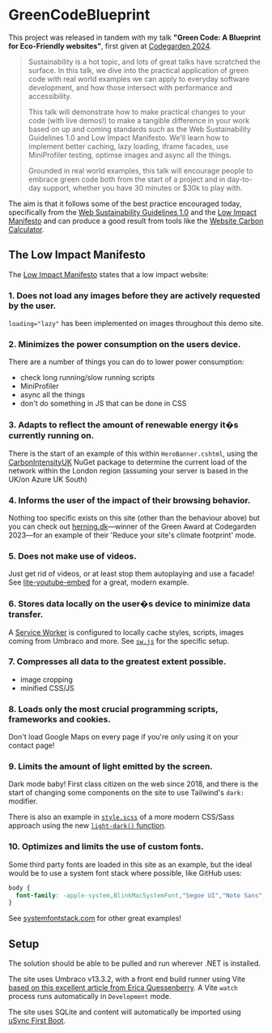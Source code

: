 # GreenCodeBlueprint

This project was released in tandem with my talk **"Green Code: A Blueprint for Eco-Friendly websites"**, first given at [Codegarden 2024](https://codegarden.umbraco.com).

> Sustainability is a hot topic, and lots of great talks have scratched the surface. In this talk, we dive into the practical application of green code with real world examples we can apply to everyday software development, and how those intersect with performance and accessibility.
>
> This talk will demonstrate how to make practical changes to your code (with live demos!) to make a tangible difference in your work based on up and coming standards such as the Web Sustainability Guidelines 1.0 and Low Impact Manifesto. We'll learn how to implement better caching, lazy loading, iframe facades, use MiniProfiler testing, optimse images and async all the things.
>
> Grounded in real world examples, this talk will encourage people to embrace green code both from the start of a project and in day-to-day support, whether you have 30 minutes or $30k to play with.

The aim is that it follows some of the best practice encouraged today, specifically from the [Web Sustainability Guidelines 1.0](https://w3c.github.io/sustyweb/) and the [Low Impact Manifesto](https://github.com/Organic-Basics/ob-low-impact-website?tab=readme-ov-file#low-impact-manifesto) and can produce a good result from tools like the [Website Carbon Calculator](https://websitecarbon.com).

## The Low Impact Manifesto
The [Low Impact Manifesto](https://github.com/Organic-Basics/ob-low-impact-website) states that a low impact website:

### 1. Does not load any images before they are actively requested by the user. 
`loading="lazy"` has been implemented on images throughout this demo site.

### 2. Minimizes the power consumption on the users device.
There are a number of things you can do to lower power consumption:
- check long running/slow running scripts
- MiniProfiler
- async all the things
- don't do something in JS that can be done in CSS

### 3. Adapts to reflect the amount of renewable energy it�s currently running on.
There is the start of an example of this within `HeroBanner.cshtml`, using the [CarbonIntensityUK](https://github.com/jordansrowles/CarbonIntensityUK) NuGet package to determine the current load of the network within the London region (assuming your server is based in the UK/on Azure UK South)

### 4. Informs the user of the impact of their browsing behavior.
Nothing too specific exists on this site (other than the behaviour above) but you can check out [herning.dk](https://herning.dk)&mdash;winner of the Green Award at Codegarden 2023&mdash;for an example of their 'Reduce your site's climate footprint' mode.

### 5. Does not make use of videos.
Just get rid of videos, or at least stop them autoplaying and use a facade! See [lite-youtube-embed](https://github.com/paulirish/lite-youtube-embed) for a great, modern example.

### 6. Stores data locally on the user�s device to minimize data transfer.
A [Service Worker](https://developer.mozilla.org/en-US/docs/Web/API/Service_Worker_API/Using_Service_Workers) is configured to locally cache styles, scripts, images coming from Umbraco and more. See [`sw.js`](https://github.com/rickbutterfield/GreenCodeBlueprint/blob/master/GreenCodeBlueprint.Web.UI/wwwroot/sw.js) for the specific setup.

### 7. Compresses all data to the greatest extent possible.
- image cropping
- minified CSS/JS

### 8. Loads only the most crucial programming scripts, frameworks and cookies.
Don't load Google Maps on every page if you're only using it on your contact page!

### 9. Limits the amount of light emitted by the screen.
Dark mode baby! First class citizen on the web since 2018, and there is the start of changing some components on the site to use Tailwind's `dark:` modifier.

There is also an example in [`style.scss`](https://github.com/rickbutterfield/GreenCodeBlueprint/blob/master/GreenCodeBlueprint.Frontend/src/scss/style.scss) of a more modern CSS/Sass approach using the new [`light-dark()` function](https://developer.mozilla.org/en-US/docs/Web/CSS/color_value/light-dark).

### 10. Optimizes and limits the use of custom fonts.
Some third party fonts are loaded in this site as an example, but the ideal would be to use a system font stack where possible, like GitHub uses:

```css
body {
  font-family: -apple-system,BlinkMacSystemFont,"Segoe UI","Noto Sans",Helvetica,Arial,sans-serif,"Apple Color Emoji","Segoe UI Emoji";
}
```

See [systemfontstack.com](https://systemfontstack.com) for other great examples! 

## Setup
The solution should be able to be pulled and run wherever .NET is installed.

The site uses Umbraco v13.3.2, with a front end build runner using Vite [based on this excellent article from Erica Quessenberry](https://skrift.io/issues/vite-and-umbraco-v13/). A Vite `watch` process runs automatically in `Development` mode.

The site uses SQLite and content will automatically be imported using [uSync First Boot](https://docs.jumoo.co.uk/usync/uSync/guides/firstboot).
